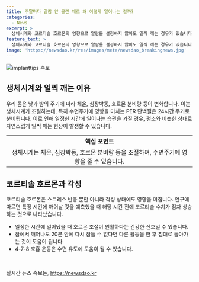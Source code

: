 ```yaml
---
title: 주말마다 알람 안 울린 채로 왜 이렇게 일어나는 걸까?
categories:
  - News
excerpt: >
  생체시계와 코르티솔 호르몬의 영향으로 알람을 설정하지 않아도 일찍 깨는 경우가 있습니다. 생체시계는 체온, 심장박동, 호르몬 분비량을 조절하며, PER 단백질이 수면과 신체 기능을 조절합니다. 또한, 코르티솔 호르몬은 각성에 영향을 주는데, 연구 결과에 따르면 예상 깨는 시간에 따라 호르몬 수치가 달라집니다. 이러한 이유로 알람보다 먼저 깬다고 해서 건강에 이상이 있는 것은 아니지만, 잠에서 깨고 다시 잠들지 못하면 스트레스를 받을 수 있습니다. 이에 4-7-8 호흡 운동이나 침대에서 일어나 다른 활동을 하는 방법으로 수면에 도움을 줄 수 있습니다.
feature_text: >
  생체시계와 코르티솔 호르몬의 영향으로 알람을 설정하지 않아도 일찍 깨는 경우가 있습니다. 생체시계는 체온, 심장박동, 호르몬 분비량을 조절하며, PER 단백질이 수면과 신체 기능을 조절합니다. 또한, 코르티솔 호르몬은 각성에 영향을 주는데, 연구 결과에 따르면 예상 깨는 시간에 따라 호르몬 수치가 달라집니다. 이러한 이유로 알람보다 먼저 깬다고 해서 건강에 이상이 있는 것은 아니지만, 잠에서 깨고 다시 잠들지 못하면 스트레스를 받을 수 있습니다. 이에 4-7-8 호흡 운동이나 침대에서 일어나 다른 활동을 하는 방법으로 수면에 도움을 줄 수 있습니다.
image: 'https://newsdao.kr/res/images/meta/newsdao_breakingnews.jpg'
---
```


<p><img src="https://newsdao.kr/res/images/meta/newsdao_breakingnews.jpg" alt="implanttips 속보" /></p>

<h2 data-ke-size="size26">생체시계와 일찍 깨는 이유</h2>

<p data-ke-size="size16">우리 몸은 낮과 밤의 주기에 따라 체온, 심장박동, 호르몬 분비량 등이 변화합니다. 이는 생체시계가 조절하는데, 특히 수면주기에 영향을 미치는 PER 단백질은 24시간 주기로 분비됩니다. 이로 인해 일정한 시간에 일어나는 습관을 가질 경우, 평소와 비슷한 상태로 자연스럽게 일찍 깨는 현상이 발생할 수 있습니다.</p>

<table>
    <tr>
        <td style="text-align: center; height: 17px;"><b>핵심 포인트</b></td>
    </tr>
    <tr>
        <td style="text-align: center; height: 17px;">생체시계는 체온, 심장박동, 호르몬 분비량 등을 조절하며, 수면주기에 영향을 줄 수 있습니다.</td>
    </tr>
</table>

<h2 data-ke-size="size26">코르티솔 호르몬과 각성</h2>

<p data-ke-size="size16">코르티솔 호르몬은 스트레스 반응 뿐만 아니라 각성 상태에도 영향을 미칩니다. 연구에 따르면 특정 시간에 깨어날 것을 예측했을 때 해당 시간 전에 코르티솔 수치가 점차 상승하는 것으로 나타났습니다.</p>

<ul>
    <li>일정한 시간에 일어났을 때 호르몬 조절이 원활하다는 건강한 신호일 수 있습니다.</li>
    <li>잠에서 깨어나도 20분 안에 다시 잠들 수 없다면 다른 활동을 한 후 침대로 돌아가는 것이 도움이 됩니다.</li>
    <li>4-7-8 호흡 운동은 수면 유도에 도움이 될 수 있습니다.</li>
</ul>

<p data-ke-size="size16">&nbsp;</p>
실시간 뉴스 속보는, <a href="https://newsdao.kr" rel="dofollow">https://newsdao.kr</a>


